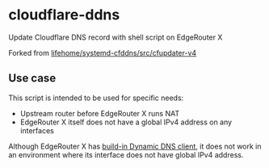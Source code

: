# cloudflare-ddns
Update Cloudflare DNS record with shell script on EdgeRouter X

Forked from [lifehome/systemd-cfddns/src/cfupdater-v4](https://github.com/lifehome/systemd-cfddns/blob/master/src/cfupdater-v4)

## Use case
This script is intended to be used for specific needs:
- Upstream router before EdgeRouter X runs NAT
- EdgeRouter X itself does not have a global IPv4 address on any interfaces

Although EdgeRouter X has [build-in Dynamic DNS client](https://help.ui.com/hc/en-us/articles/204952234-EdgeRouter-Built-in-Dynamic-DNS), it does not work in an environment where its interface does not have global IPv4 address.


